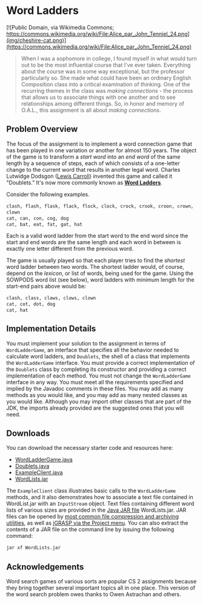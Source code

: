 # Word Ladders

[![Public Domain, via Wikimedia Commons; https://commons.wikimedia.org/wiki/File:Alice_par_John_Tenniel_24.png](img/cheshire-cat.png)](https://commons.wikimedia.org/wiki/File:Alice_par_John_Tenniel_24.png)

> When I was a sophomore in college, I found myself in what would turn out to
be the most influential course that I've ever taken. Everything about the
course was in some way exceptional, but the professor particularly so.  She
made what could have been an ordinary English Composition class into a
critical examination of thinking.  One of the recurring themes in the class
was *making connections* - the process that allows us to associate things with
one another and to see relationships among different things.  So, in honor and
memory of O.A.L., this assignment is all about *making connections*.

## Problem Overview

The focus of the assignment is to implement a word connection game that has been played in one variation or another for almost 150 years.  The object of the game is to transform a *start word* into an *end word* of the same length by a sequence of steps, each of which consists of a one-letter change to the current word that results in another legal word. Charles Lutwidge Dodsgon ([Lewis Carroll](https://en.wikipedia.org/wiki/Lewis_Carroll)) invented this game and called it "Doublets." It's now more commonly known as 
[**Word Ladders**](https://en.wikipedia.org/wiki/Word_ladder).

Consider the following examples.

```
clash, flash, flask, flack, flock, clock, crock, crook, croon, crown, clown
cat, can, con, cog, dog
cat, bat, eat, fat, gat, hat
```

Each is a valid word ladder from the start word to the end word since the start and end words are the same length and each word in between is exactly one letter different from the previous word.

The game is usually played so that each player tries to find the *shortest* word ladder between two words. The shortest ladder would, of course, depend on the *lexicon*, or list of words, being used for the game. Using the SOWPODS word list (see below), word ladders with minimum length for the start-end pairs above would be:

```
clash, class, claws, clows, clown
cat, cot, dot, dog
cat, hat
```

## Implementation Details

You must implement your solution to the assignment in terms of
`WordLadderGame`, an interface that specifies all the behavior needed to
calculate word ladders, and `Doublets`, the shell of a class that implements
the `WordLadderGame` interface. You must provide a correct implementation of
the `Doublets` class by completing its constructor and providing a correct
implementation of each  method. You must not change the `WordLadderGame`
interface in any way. You must meet all the requirements specified and implied
by the Javadoc comments in these files. You may add as many methods as you
would like, and you may add as many nested classes as you would like. Although
you may import other classes that are part of the JDK, the imports already
provided are the suggested ones that you will need.

## Downloads

You can download the necessary starter code and resources here:

- [WordLadderGame.java](src/WordLadderGame.java)
- [Doublets.java](src/Doublets.java)
- [ExampleClient.java](src/ExampleClient.java)
- [WordLists.jar](src/WordLists.jar)

The `ExampleClient` class illustrates basic calls to the `WordLadderGame`
methods, and it also demonstrates how to associate a text file contained in
WordList.jar with an `InputStream` object. Text files containing different
word lists of various sizes are provided in the 
[Java JAR file](https://docs.oracle.com/javase/tutorial/deployment/jar/basicsindex.html) 
WordLists.jar. JAR files can be opened by 
[most common file compression and archiving utilities](https://en.wikipedia.org/wiki/Comparison_of_file_archivers), 
as well as 
[jGRASP via the Project menu](https://jgrasp.org/jgrasp_help.html#ctrl_proj). 
You can also extract the
contents of a JAR file on the command line by issuing the following command:

```bash
jar xf WordLists.jar
```

## Acknowledgements

Word search games of various sorts are popular CS 2 assignments because they
bring together several important topics all in one place. This version of the
word search problem owes thanks to Owen Astrachan and others.
